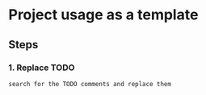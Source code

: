 # Project usage as a template

## Steps

### 1. Replace TODO
````
search for the TODO comments and replace them
````
